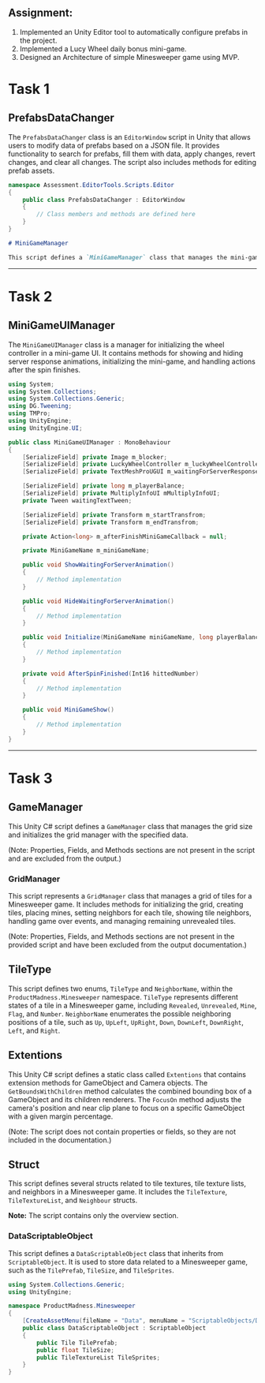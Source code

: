 ## Assignment:
1. Implemented an Unity Editor tool to automatically configure prefabs in the project.
2. Implemented a Lucy Wheel daily bonus mini-game.
3. Designed an Architecture of simple Minesweeper game using MVP.

# Task 1

## PrefabsDataChanger

The `PrefabsDataChanger` class is an `EditorWindow` script in Unity that allows users to modify data of prefabs based on a JSON file. It provides functionality to search for prefabs, fill them with data, apply changes, revert changes, and clear all changes. The script also includes methods for editing prefab assets.

```csharp
namespace Assessment.EditorTools.Scripts.Editor
{
    public class PrefabsDataChanger : EditorWindow
    {
        // Class members and methods are defined here
    }
}
```


```markdown
# MiniGameManager

This script defines a `MiniGameManager` class that manages the mini-game functionality. It initializes the Gameplay API, shows UI elements, and handles player balance updates.

```

-----
# Task 2

## MiniGameUIManager

The `MiniGameUIManager` class is a manager for initializing the wheel controller in a mini-game UI. It contains methods for showing and hiding server response animations, initializing the mini-game, and handling actions after the spin finishes.

```csharp
using System;
using System.Collections;
using System.Collections.Generic;
using DG.Tweening;
using TMPro;
using UnityEngine;
using UnityEngine.UI;

public class MiniGameUIManager : MonoBehaviour
{
    [SerializeField] private Image m_blocker;
    [SerializeField] private LuckyWheelController m_luckyWheelController;
    [SerializeField] private TextMeshProUGUI m_waitingForServerResponse;

    [SerializeField] private long m_playerBalance;
    [SerializeField] private MultiplyInfoUI mMultiplyInfoUI;
    private Tween waitingTextTween;

    [SerializeField] private Transform m_startTransfrom;
    [SerializeField] private Transform m_endTransfrom;

    private Action<long> m_afterFinishMiniGameCallback = null;

    private MiniGameName m_miniGameName;

    public void ShowWaitingForServerAnimation()
    {
        // Method implementation
    }

    public void HideWaitingForServerAnimation()
    {
        // Method implementation
    }

    public void Initialize(MiniGameName miniGameName, long playerBalance, Action<long> afterMiniGameFinished)
    {
        // Method implementation
    }

    private void AfterSpinFinished(Int16 hittedNumber)
    {
        // Method implementation
    }

    public void MiniGameShow()
    {
        // Method implementation
    }
}
```

-----
# Task 3 


## GameManager
This Unity C# script defines a `GameManager` class that manages the grid size and initializes the grid manager with the specified data.

(Note: Properties, Fields, and Methods sections are not present in the script and are excluded from the output.)

### GridManager

This script represents a `GridManager` class that manages a grid of tiles for a Minesweeper game. It includes methods for initializing the grid, creating tiles, placing mines, setting neighbors for each tile, showing tile neighbors, handling game over events, and managing remaining unrevealed tiles.

(Note: Properties, Fields, and Methods sections are not present in the provided script and have been excluded from the output documentation.)

## TileType
This script defines two enums, `TileType` and `NeighborName`, within the `ProductMadness.Minesweeper` namespace. `TileType` represents different states of a tile in a Minesweeper game, including `Revealed`, `Unrevealed`, `Mine`, `Flag`, and `Number`. `NeighborName` enumerates the possible neighboring positions of a tile, such as `Up`, `UpLeft`, `UpRight`, `Down`, `DownLeft`, `DownRight`, `Left`, and `Right`.

## Extentions

This Unity C# script defines a static class called `Extentions` that contains extension methods for GameObject and Camera objects. The `GetBoundsWithChildren` method calculates the combined bounding box of a GameObject and its children renderers. The `FocusOn` method adjusts the camera's position and near clip plane to focus on a specific GameObject with a given margin percentage.

(Note: The script does not contain properties or fields, so they are not included in the documentation.)

## Struct

This script defines several structs related to tile textures, tile texture lists, and neighbors in a Minesweeper game. It includes the `TileTexture`, `TileTextureList`, and `Neighbour` structs.

**Note:** The script contains only the overview section.

### DataScriptableObject

This script defines a `DataScriptableObject` class that inherits from `ScriptableObject`. It is used to store data related to a Minesweeper game, such as the `TilePrefab`, `TileSize`, and `TileSprites`.

```csharp
using System.Collections.Generic;
using UnityEngine;

namespace ProductMadness.Minesweeper
{
    [CreateAssetMenu(fileName = "Data", menuName = "ScriptableObjects/Data", order = 1)]
    public class DataScriptableObject : ScriptableObject
    {
        public Tile TilePrefab;
        public float TileSize;
        public TileTextureList TileSprites;
    }
}
```
